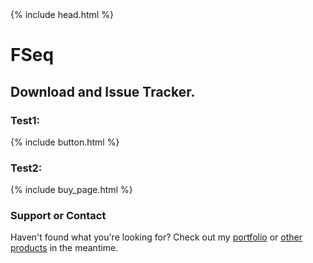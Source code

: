 <head>{% include head.html %}</head>

# FSeq
## Download and Issue Tracker.

### Test1:
{% include button.html %}

### Test2:
{% include buy_page.html %}

### Support or Contact
Haven't found what you're looking for? Check out my [portfolio](https://www.lasselauch.com/) or [other products](https://aescripts.com/authors/f-l/lasse-lauch/) in the meantime.
